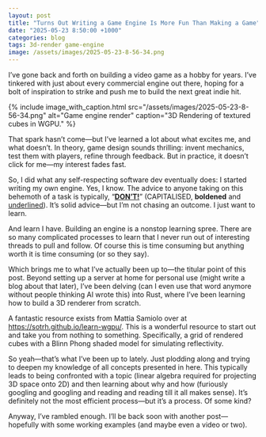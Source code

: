 ```yaml
---
layout: post
title: "Turns Out Writing a Game Engine Is More Fun Than Making a Game"
date: "2025-05-23 8:50:00 +1000"
categories: blog
tags: 3d-render game-engine
image: /assets/images/2025-05-23-8-56-34.png
---
```


I’ve gone back and forth on building a video game as a hobby for years. I’ve
tinkered with just about every commercial engine out there, hoping for a bolt of
inspiration to strike and push me to build the next great indie hit.

{% include image_with_caption.html
  src="/assets/images/2025-05-23-8-56-34.png"
  alt="Game engine render"
  caption="3D Rendering of textured cubes in WGPU."
%}

That spark hasn’t come—but I’ve learned a lot about what excites me, and what
doesn’t. In theory, game design sounds thrilling: invent mechanics, test them
with players, refine through feedback. But in practice, it doesn’t click for
me—my interest fades fast.

So, I did what any self-respecting software dev eventually does: I started
writing my own engine. Yes, I know. The advice to anyone taking on this behemoth
of a task is typically, “**<u>DON’T!</u>**” (CAPITALISED, **boldened** and
<u>underlined</u>). It’s solid advice—but I’m not chasing an outcome. I just
want to learn.

And learn I have. Building an engine is a nonstop learning spree. There are so
many complicated processes to learn that I never run out of interesting threads
to pull and follow. Of course this is time consuming but anything worth it is
time consuming (or so they say).

Which brings me to what I’ve actually been up to—the titular point of this post.
Beyond setting up a server at home for personal use (might write a blog about
that later), I’ve been delving (can I even use that word anymore without people
thinking AI wrote this) into Rust, where I’ve been learning how to build a 3D
renderer from scratch.

A fantastic resource exists from Mattia Samiolo over at
https://sotrh.github.io/learn-wgpu/. This is a wonderful resource to start out
and take you from nothing to something. Specifically, a grid of rendered cubes
with a Blinn Phong shaded model for simulating reflectivity.

So yeah—that’s what I’ve been up to lately. Just plodding along and trying to
deepen my knowledge of all concepts presented in here. This typically leads to
being confronted with a topic (linear algebra required for projecting 3D space
onto 2D) and then learning about why and how (furiously googling and googling
and reading and reading till it all makes sense). It’s definitely not the most
efficient process—but it’s a process. Of some kind?

Anyway, I’ve rambled enough. I’ll be back soon with another post—hopefully with
some working examples (and maybe even a video or two).

